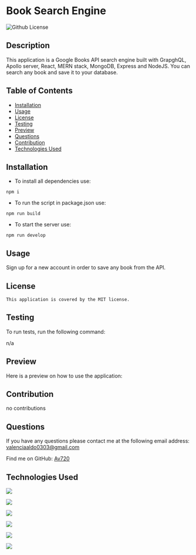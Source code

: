 
  
  # Book Search Engine


![Github License](https://img.shields.io/badge/license-MIT-red.svg)

## Description 
This application is a Google Books API search engine built with GrapghQL, Apollo server, React, MERN stack, MongoDB, Express and NodeJS. You can search any book and save it to your database.

## Table of Contents 

- [Installation](#installation)
- [Usage](#usage)
- [License](#license)
- [Testing](#testing)
- [Preview](#preview)
- [Questions](#questions)
- [Contribution](#contribution)
- [Technologies Used](#technologies-used)

## Installation 

* To install all dependencies use: 

```npm i```

* To run the script in package.json use: 

```npm run build``` 

* To start the server use: 

```npm run develop```

## Usage 
Sign up for a new account in order to save any book from the API. 

## License
    This application is covered by the MIT license.

## Testing
To run tests, run the following command:

n/a

## Preview

Here is a preview on how to use the application: 



## Contribution 
no contributions 

## Questions 
If you have any questions please contact me at the following email address: valenciaaldo0303@gmail.com

Find me on GitHub: [Av720](Https://github.com/Av720)

## Technologies Used



![](https://img.shields.io/badge/Database-MongoDB-%3CCOLOR%3E?style=flat&logo=mongoDB)  

![](https://img.shields.io/badge/npm%20package-express-orange?style=plastic&logo=express) 

![](https://img.shields.io/badge/npm%20package-mongoose-lightgreen?style=flat&logo=npm) 

![](https://img.shields.io/badge/Apollo-GraphQL-blueviolet?style=for-the-badge&logo=apollographql)

![](https://img.shields.io/badge/Node.js-Nodemon-yellow?style=flat&logo=nodemon)

![](https://img.shields.io/badge/React.js-React-blue?style=flat&logo=react)
